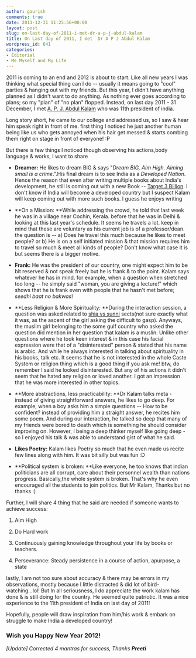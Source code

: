 ```yaml
---
author: gaurish
comments: true
date: 2011-12-31 11:25:56+00:00
layout: post
slug: on-last-day-of-2011-i-met-dr-a-p-j-abdul-kalam
title: On Last day of 2011, I met  Dr A P J Abdul Kalam
wordpress_id: 641
categories:
- Editorial
- Me Myself and My Life
---
```


2011 is coming to an end and 2012 is about to start. Like all new years I was thinking what special thing can I do -- usually it means going to "cool" parties & hanging out with my friends. But this year, I didn't have anything planned as I didn't want to do anything.  As nothing ever goes according to plans; so my "plan" of "no plan" flopped. Instead, on last day 2011 - 31 December, I met  [A. P. J. Abdul Kalam](http://en.wikipedia.org/wiki/A._P._J._Abdul_Kalam) who was 11th president of india.

Long story short, he came to our college and addressed us, so I saw & hear him speak right in front of me. first thing I noticed he just another human being like us who gets annoyed when his hair get messed & starts combing them right on stage in front of everyone! :P

But there is few things I noticed though observing his actions,body language & works, I want to share



	
  * **Dreamer:** He likes to dream BIG & says "_Dream BIG, Aim High. Aiming small is a crime_.".His final dream is to see India as a _Developed Nation_. Hence the reason that even after writing multiple books about India's development, he still is coming out with a new Book -- [ Target 3 Billion](http://www.flipkart.com/books/0143417304?affid=INGAURISH). I don't know if India will become a developed country but I suspect Kalam will keep coming out with more such books. I guess he enjoys writing

	
  * **On a Mission: **While addressing the crowd, he told that last week he was in a village near Cochin, Kerala. before that he was in Delhi & looking at this last year's schedule. It seems he travels a lot.  keep in mind that these are voluntary as his current job is of a professor/dean. the question is -- a) Does he travel this much because he likes to meet people? or b) He is on a self initiated mission & that mission requires him to travel so much & meet all kinds of people? Don't know what case it is but seems there is a bigger motive.

	
  * **Frank:** He was the president of our country, one might expect him to be bit reserved & not speak freely but he is frank & to the point. Kalam says whatever he has in mind. for example, when a question when stretched too long -- he simply said "woman, you are giving a lecture!" which shows that he is frank even with people that he hasn't met before; _seedhi baat no bakwas_!

	
  * **Less Religion & More Spirituality: **During the interaction session, a question was asked related to [shia vs sunni](http://en.wikipedia.org/wiki/Shi'a%E2%80%93Sunni_relations) sects(not sure exactly what it was, as the ascent of the girl asking the difficult to gasp). Anyways, the muslim girl belonging to the some gulf country who asked the question did mention in her question that kalam is a muslin. Unlike other questions where he took keen interest & in this case his facial expression were that of a  "disinterested" person & stated that his name is arabic. And while he always interested in talking about spirituality in his books, talk etc. It seems that he is not interested in the whole Caste System or religion thing which is a good thing if you ask me! btw, do remember I said he looked disinterested. But any of his actions it didn't seem that he hated any religion or loved another. I got an impression that he was more interested in other topics.

	
  * **More abstractions, less practicability: **Dr Kalam talks meta - instead of giving straightforward answers, he likes to go deep. For example, when a boy asks him a simple questions -- How to be confident? instead of providing him a straight answer, he recites him some poem.  And during our interaction, he talked so deep that many of my friends were bored to death which is something he should consider improving on. However, I being a deep thinker myself like going deep - so I enjoyed his talk & was able to understand gist of what he said.

	
  * **Likes Poetry:** Kalam likes Poetry so much that he even made us recite few lines along with him. It was bit silly but was fun :D

	
  * **Political system is broken: **Like everyone, he too knows that indian politicians are all corrupt, care about their personnel wealth than nations progress. Basically,the whole system is broken. That's why he even encouraged all the students to join politics. But Mr Kalam, Thanks but no thanks :)


Further, I will share  4 thing that he said are needed if someone wants to achieve success:

	
  1. Aim High

	
  2. Do Hard work

	
  3. Continuously gaining knowledge throughout your life by books or teachers.

	
  4. Perseverance: Steady persistence in a course of action, apurpose, a state


lastly, I am not too sure about accuracy & there may be errors in my observations, mostly because I little distracted & did lot of bird-watching...lol! But In all seriousness, I do appreciate the work kalam has done & is still doing for the country. He seemed quite patriotic. It was a nice experience to the 11th president of India on last day of 2011!

Hopefully, people will draw inspiration from him/his work & embark on struggle to make India a developed country!


### Wish you Happy New Year 2012!



_[Update]
Corrected 4 mantras for success, Thanks **Preeti**_
